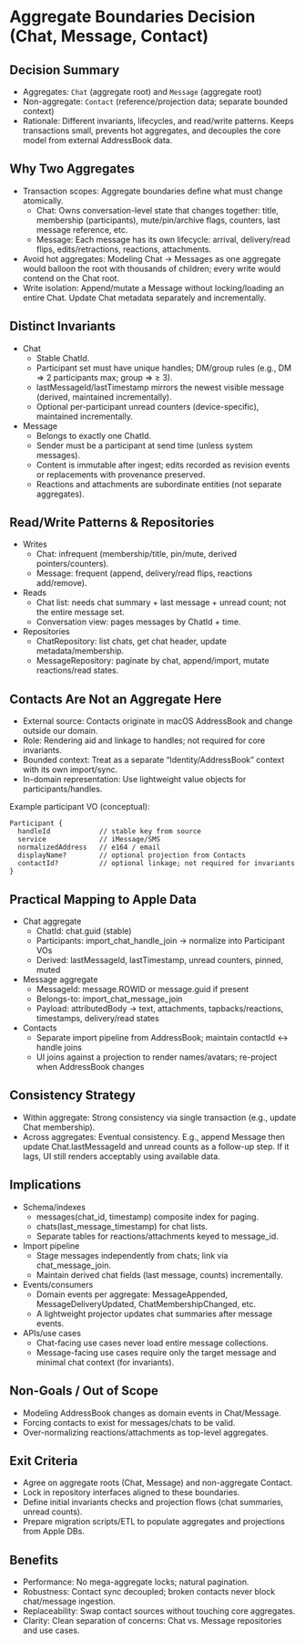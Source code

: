 # Aggregate Boundaries Decision (Chat, Message, Contact)

## Decision Summary
- Aggregates: `Chat` (aggregate root) and `Message` (aggregate root)
- Non-aggregate: `Contact` (reference/projection data; separate bounded context)
- Rationale: Different invariants, lifecycles, and read/write patterns. Keeps transactions small, prevents hot aggregates, and decouples the core model from external AddressBook data.

## Why Two Aggregates
- Transaction scopes: Aggregate boundaries define what must change atomically.
  - Chat: Owns conversation-level state that changes together: title, membership (participants), mute/pin/archive flags, counters, last message reference, etc.
  - Message: Each message has its own lifecycle: arrival, delivery/read flips, edits/retractions, reactions, attachments.
- Avoid hot aggregates: Modeling Chat → Messages as one aggregate would balloon the root with thousands of children; every write would contend on the Chat root.
- Write isolation: Append/mutate a Message without locking/loading an entire Chat. Update Chat metadata separately and incrementally.

## Distinct Invariants
- Chat
  - Stable ChatId.
  - Participant set must have unique handles; DM/group rules (e.g., DM ⇒ 2 participants max; group ⇒ ≥ 3).
  - lastMessageId/lastTimestamp mirrors the newest visible message (derived, maintained incrementally).
  - Optional per-participant unread counters (device-specific), maintained incrementally.
- Message
  - Belongs to exactly one ChatId.
  - Sender must be a participant at send time (unless system messages).
  - Content is immutable after ingest; edits recorded as revision events or replacements with provenance preserved.
  - Reactions and attachments are subordinate entities (not separate aggregates).

## Read/Write Patterns & Repositories
- Writes
  - Chat: infrequent (membership/title, pin/mute, derived pointers/counters).
  - Message: frequent (append, delivery/read flips, reactions add/remove).
- Reads
  - Chat list: needs chat summary + last message + unread count; not the entire message set.
  - Conversation view: pages messages by ChatId + time.
- Repositories
  - ChatRepository: list chats, get chat header, update metadata/membership.
  - MessageRepository: paginate by chat, append/import, mutate reactions/read states.

## Contacts Are Not an Aggregate Here
- External source: Contacts originate in macOS AddressBook and change outside our domain.
- Role: Rendering aid and linkage to handles; not required for core invariants.
- Bounded context: Treat as a separate “Identity/AddressBook” context with its own import/sync.
- In-domain representation: Use lightweight value objects for participants/handles.

Example participant VO (conceptual):
```
Participant {
  handleId            // stable key from source
  service             // iMessage/SMS
  normalizedAddress   // e164 / email
  displayName?        // optional projection from Contacts
  contactId?          // optional linkage; not required for invariants
}
```

## Practical Mapping to Apple Data
- Chat aggregate
  - ChatId: chat.guid (stable)
  - Participants: import_chat_handle_join → normalize into Participant VOs
  - Derived: lastMessageId, lastTimestamp, unread counters, pinned, muted
- Message aggregate
  - MessageId: message.ROWID or message.guid if present
  - Belongs-to: import_chat_message_join
  - Payload: attributedBody → text, attachments, tapbacks/reactions, timestamps, delivery/read states
- Contacts
  - Separate import pipeline from AddressBook; maintain contactId ↔ handle joins
  - UI joins against a projection to render names/avatars; re-project when AddressBook changes

## Consistency Strategy
- Within aggregate: Strong consistency via single transaction (e.g., update Chat membership).
- Across aggregates: Eventual consistency. E.g., append Message then update Chat.lastMessageId and unread counts as a follow-up step. If it lags, UI still renders acceptably using available data.

## Implications
- Schema/indexes
  - messages(chat_id, timestamp) composite index for paging.
  - chats(last_message_timestamp) for chat lists.
  - Separate tables for reactions/attachments keyed to message_id.
- Import pipeline
  - Stage messages independently from chats; link via chat_message_join.
  - Maintain derived chat fields (last message, counts) incrementally.
- Events/consumers
  - Domain events per aggregate: MessageAppended, MessageDeliveryUpdated, ChatMembershipChanged, etc.
  - A lightweight projector updates chat summaries after message events.
- APIs/use cases
  - Chat-facing use cases never load entire message collections.
  - Message-facing use cases require only the target message and minimal chat context (for invariants).

## Non-Goals / Out of Scope
- Modeling AddressBook changes as domain events in Chat/Message.
- Forcing contacts to exist for messages/chats to be valid.
- Over-normalizing reactions/attachments as top-level aggregates.

## Exit Criteria
- Agree on aggregate roots (Chat, Message) and non-aggregate Contact.
- Lock in repository interfaces aligned to these boundaries.
- Define initial invariants checks and projection flows (chat summaries, unread counts).
- Prepare migration scripts/ETL to populate aggregates and projections from Apple DBs.

## Benefits
- Performance: No mega-aggregate locks; natural pagination.
- Robustness: Contact sync decoupled; broken contacts never block chat/message ingestion.
- Replaceability: Swap contact sources without touching core aggregates.
- Clarity: Clean separation of concerns: Chat vs. Message repositories and use cases.
